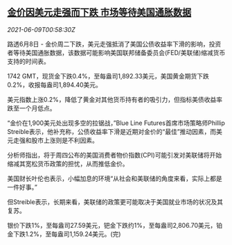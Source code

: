 <!--1623200462000-->
[金价因美元走强而下跌 市场等待美国通胀数据](https://cn.reuters.com/article/global-precious-metals-0608-tues-idCNKCS2DL01R)
------

<div><i>2021-06-09T00:58:30Z</i></div><p>路透6月8日 - 金价周二下跌，美元走强抵消了美国公债收益率下滑的影响，投资者等待美国通胀数据，该数据可能影响美国联邦储备委员会(FED/美联储)缩减货币支持的时间表。</p><p>1742 GMT，现货金下跌0.4%，至每盎司1,892.33美元，美国黄金期货下跌0.2%，收报每盎司1,894.40美元。</p><p>美元指数上涨0.2%，降低了黄金对其他货币持有者的吸引力，但指标美债收益率跌至一个月低点。</p><p>“金价在1,900美元处出现多空的拉锯战，”Blue Line Futures首席市场策略师Phillip Streible表示，他补充称，公债收益率下滑是近期对金价的“最佳”推动因素，而美元走强和股市上涨则是不利因素。</p><p>分析师指出，将于周四公布的美国消费者物价指数(CPI)可能引发对美联储将开始缩减其宽松货币政策的担忧，从而推低金价。</p><p>美国财长叶伦也表示，小幅加息的环境“从社会和美联储的角度来看，实际上都是一件好事。”</p><p>但Streible表示，长期来看，美联储的政策更可能取决于美国就业市场的状况及其复苏。</p><p>银价下跌1%，至每盎司27.59美元，钯金下跌约1%，至每盎司2,806.70美元，铂金下跌1.2%，至每盎司1,159.24美元。(完)</p>
